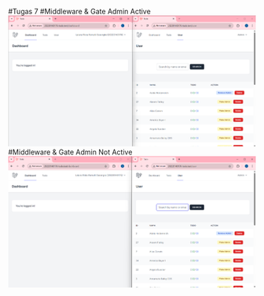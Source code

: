 #Tugas 7
#Middleware & Gate Admin Active
![alt text](screenshot/tugas7/AdminActive.png) 
#Middleware & Gate Admin Not Active
![alt text](screenshot/tugas7/AdminNotActive.png)
